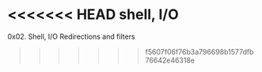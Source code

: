 <<<<<<< HEAD
shell, I/O
=======
0x02. Shell, I/O Redirections and filters
>>>>>>> f5607f06f76b3a796698b1577dfb76642e46318e

